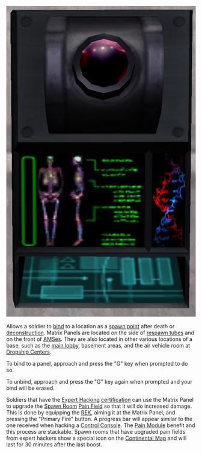 ![](../images/Matrix_Panel.jpg "Matrix_Panel.jpg")

Allows a soldier to [bind](../terminology/Matrix.md) to a location as a
[spawn point](../terminology/Spawn_point.md) after death or
[deconstruction](../terminology/Deconstruct.md). Matrix Panels are located on
the side of [respawn tubes](Respawn_Tube.md) and on the front of
[AMSes](../vehicles/Advanced_Mobile_Station.md). They are also located in other
various locations of a base, such as the
[main lobby](../locations/Main_lobby.md), basement areas, and the air vehicle
room at [Dropship Centers](../locations/Dropship_Center.md).

To bind to a panel, approach and press the "G" key when prompted to do so.

To unbind, approach and press the "G" key again when prompted and your bind will
be erased.

Soldiers that have the [Expert Hacking](../certifications/Expert_Hacking.md)
[certification](../certifications/Certification.md) can use the Matrix Panel to
upgrade the [Spawn Room](../locations/Spawn_Room.md)
[Pain Field](../terminology/Pain_Field.md) so that it will do increased damage.
This is done by equipping the [REK](../weapons/Remote_Electronics_Kit.md),
aiming it at the Matrix Panel, and pressing the "Primary Fire" button. A
progress bar will appear similar to the one received when hacking a
[Control Console](../locations/Control_Console.md). The
[Pain Module](../modules/Pain_Module.md) benefit and this process are stackable.
Spawn rooms that have upgraded pain fields from expert hackers show a special
icon on the [Continental Map](../terminology/Continental_Map.md) and will last for 30
minutes after the last boost.
